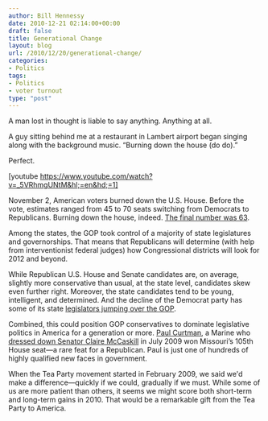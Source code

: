 ```yaml
---
author: Bill Hennessy
date: 2010-12-21 02:14:00+00:00
draft: false
title: Generational Change
layout: blog
url: /2010/12/20/generational-change/
categories:
- Politics
tags:
- Politics
- voter turnout
type: "post"
---
```


A man lost in thought is liable to say anything. Anything at all.

 

A guy sitting behind me at a restaurant in Lambert airport began singing along with the background music. “Burning down the house (do do).”

 

Perfect. 

 

[youtube https://www.youtube.com/watch?v=_5VRhmgUNtM&hl;=en&hd;=1]

 

November 2, American voters burned down the U.S. House. Before the vote, estimates ranged from 45 to 70 seats switching from Democrats to Republicans. Burning down the house, indeed. [The final number was 63](https://www.rollcall.com/news/-201279-1.html).

 

Among the states, the GOP took control of a majority of state legislatures and governorships. That means that Republicans will determine (with help from interventionist federal judges) how Congressional districts will look for 2012 and beyond.

 

While Republican U.S. House and Senate candidates are, on average, slightly more conservative than usual, at the state level, candidates skew even further right. Moreover, the state candidates tend to be young, intelligent, and determined. And the decline of the Democrat party has some of its state [legislators jumping over the GOP](https://www.huffingtonpost.com/2010/11/29/democratic-state-lawmakers-switching-parties_n_789571.html).

 

Combined, this could position GOP conservatives to dominate legislative politics in America for a generation or more. [Paul Curtman](https://www.house.mo.gov/member.aspx?district=105), a Marine who [dressed down Senator Claire McCaskill](https://www.youtube.com/watch?v=9-Uo_uqwCBY) in July 2009 won Missouri’s 105th House seat—a rare feat for a Republican. Paul is just one of hundreds of highly qualified new faces in government.

 

When the Tea Party movement started in February 2009, we said we'd make a difference—quickly if we could, gradually if we must. While some of us are more patient than others, it seems we might score both short-term and long-term gains in 2010. That would be a remarkable gift from the Tea Party to America.
